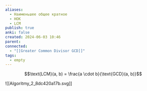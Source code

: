 ```yaml
---
aliases:
  - Наименьшее общее кратное
  - НОК
  - LCM
publish: true
anki: false
created: 2024-06-03 10:46
parent: 
connected:
  - "[[Greater Common Divisor GCD]]"
tags:
  - empty
---
```



$$\text{LCM}(a, b) = \frac{a \cdot b}{\text{GCD}(a, b)}$$

![[Algoritmy_2_8dc420a17b.svg]]